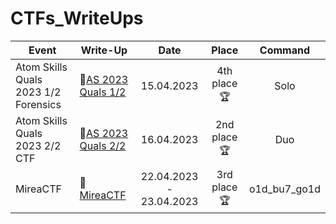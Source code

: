 # CTFs_WriteUps


| Event                                | Write-Up                                                                                       | Date                    | Place            | Command   |
| ------------------------------------ | ---------------------------------------------------------------------------------------------- | :---------------------: | :--------------: |  :-------: |
| Atom Skills Quals 2023 1/2 Forensics | :green_book:[AS 2023 Quals 1/2](../main/Atom-Skills-2023-qs/Atom-Skills-2023-qs-forensics.md)  | 15.04.2023              | 4th place :trophy:          | Solo      |
| Atom Skills Quals 2023 2/2 CTF       | :green_book:[AS 2023 Quals 2/2](../main/Atom-Skills-2023-qs/Atom-Skills-2023-qs-CTF.md)        | 16.04.2023              | 2nd place :trophy:          | Duo       |
| MireaCTF                             | :green_book:[MireaCTF](../main/Atom-Skills-2023-qs/Atom-Skills-2023-qs-CTF.md)                 | 22.04.2023 - 23.04.2023 | 3rd place :trophy: | o1d_bu7_go1d |
